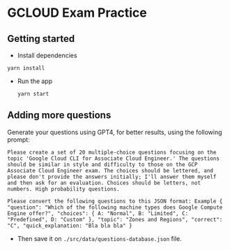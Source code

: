 # GCLOUD Exam Practice

## Getting started

- Install dependencies

```
yarn install
```

- Run the app
  
  ```
  yarn start
  ```

## Adding more questions

Generate your questions using GPT4, for better results, using the following prompt:

```
Please create a set of 20 multiple-choice questions focusing on the topic 'Google Cloud CLI for Associate Cloud Engineer.' The questions should be similar in style and difficulty to those on the GCP Associate Cloud Engineer exam. The choices should be lettered, and please don't provide the answers initially; I'll answer them myself and then ask for an evaluation. Choices should be letters, not numbers. High probability questions.

Please convert the following questions to this JSON format: Example { "question": "Which of the following machine types does Google Compute Engine offer?", "choices": { A: "Normal", B: "Limited", C: "Predefined", D: "Custom" }, "topic": "Zones and Regions", "correct": "C", "quick_explanation: "Bla bla bla" }

```

- Then save it on `./src/data/questions-database.json` file.
